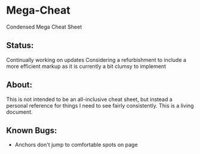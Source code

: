 # Mega-Cheat
Condensed Mega Cheat Sheet

## Status:
Continually working on updates
Considering a refurbishment to include a more efficient markup as it is currently a bit clumsy to implement

## About:
This is not intended to be an all-inclusive cheat sheet, but instead a personal reference for things I need to see fairly consistently. This is a living document.

## Known Bugs:
- Anchors don't jump to comfortable spots on page